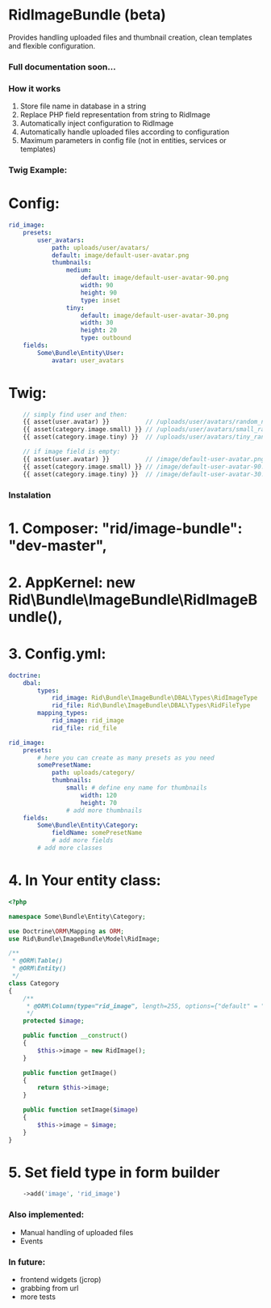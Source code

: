 RidImageBundle (beta)
==================================
Provides handling uploaded files and thumbnail creation, clean templates and flexible configuration.

### Full documentation soon...

### How it works
1. Store file name in database in a string
2. Replace PHP field representation from string to RidImage
3. Automatically inject configuration to RidImage
4. Automatically handle uploaded files according to configuration
5. Maximum parameters in config file (not in entities, services or templates)

### Twig Example:
# Config:
``` yaml
rid_image:
    presets:
        user_avatars:
            path: uploads/user/avatars/
            default: image/default-user-avatar.png
            thumbnails:
                medium:
                    default: image/default-user-avatar-90.png
                    width: 90
                    height: 90
                    type: inset
                tiny:
                    default: image/default-user-avatar-30.png
                    width: 30
                    height: 20
                    type: outbound
    fields:
        Some\Bundle\Entity\User:
            avatar: user_avatars
```

# Twig:
``` php
    // simply find user and then:
    {{ asset(user.avatar) }}          // /uploads/user/avatars/random_name.jpg (full size)
    {{ asset(category.image.small) }} // /uploads/user/avatars/small_random_name.jpg (90x90)
    {{ asset(category.image.tiny) }}  // /uploads/user/avatars/tiny_random_name.jpg (30x20)

    // if image field is empty:
    {{ asset(user.avatar) }}          // /image/default-user-avatar.png
    {{ asset(category.image.small) }} // /image/default-user-avatar-90.png
    {{ asset(category.image.tiny) }}  // /image/default-user-avatar-30.png

```

### Instalation
# 1. Composer: "rid/image-bundle": "dev-master",
# 2. AppKernel: new Rid\Bundle\ImageBundle\RidImageBundle(),
# 3. Config.yml:

``` yaml
doctrine:
    dbal:
        types:
            rid_image: Rid\Bundle\ImageBundle\DBAL\Types\RidImageType
            rid_file: Rid\Bundle\ImageBundle\DBAL\Types\RidFileType
        mapping_types:
            rid_image: rid_image
            rid_file: rid_file

rid_image:
    presets:
        # here you can create as many presets as you need
        somePresetName:
            path: uploads/category/
            thumbnails:
                small: # define eny name for thumbnails
                    width: 120
                    height: 70
                # add more thumbnails
    fields:
        Some\Bundle\Entity\Category:
            fieldName: somePresetName
            # add more fields
        # add more classes
```

# 4. In Your entity class:
``` php
<?php

namespace Some\Bundle\Entity\Category;

use Doctrine\ORM\Mapping as ORM;
use Rid\Bundle\ImageBundle\Model\RidImage;

/**
 * @ORM\Table()
 * @ORM\Entity()
 */
class Category
{
    /**
     * @ORM\Column(type="rid_image", length=255, options={"default" = ""})
     */
    protected $image;

    public function __construct()
    {
        $this->image = new RidImage();
    }

    public function getImage()
    {
        return $this->image;
    }

    public function setImage($image)
    {
        $this->image = $image;
    }
}
```

# 5. Set field type in form builder
``` php
    ->add('image', 'rid_image')
```

### Also implemented:
- Manual handling of uploaded files
- Events

### In future:
- frontend widgets (jcrop)
- grabbing from url
- more tests